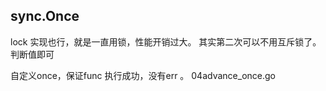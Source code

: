 ## sync.Once

lock 实现也行，就是一直用锁，性能开销过大。 其实第二次可以不用互斥锁了。 判断值即可


自定义once，保证func 执行成功，没有err 。 04advance_once.go


